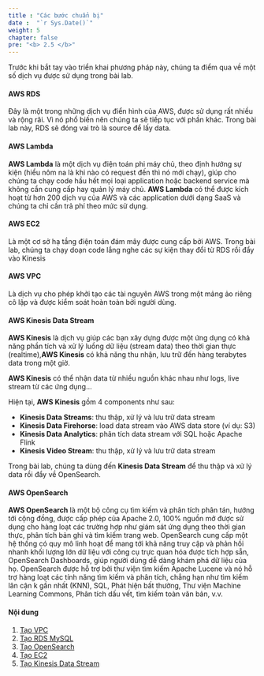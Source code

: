 ```yaml
---
title : "Các bước chuẩn bị"
date :  "`r Sys.Date()`" 
weight: 5
chapter: false
pre: "<b> 2.5 </b>"
---
```


Trước khi bắt tay vào triển khai phương pháp này, chúng ta điểm qua về một số dịch vụ được sử dụng trong bài lab.

#### AWS RDS
Đây là một trong những dịch vụ điển hình của AWS, được sử dụng rất nhiều và rộng rãi. Vì nó phổ biến nên chúng ta sẽ tiếp tục với phần khác. Trong bài lab này, RDS sẽ đóng vai trò là source để lấy data.

#### AWS Lambda
**AWS Lambda** là một dịch vụ điện toán phi máy chủ, theo định hướng sự kiện (hiểu nôm na là khi nào có request đến thì nó mới chạy), giúp cho chúng ta chạy code hầu hết mọi loại application hoặc backend service mà không cần cung cấp hay quản lý máy chủ. **AWS Lambda** có thể được kích hoạt từ hơn 200 dịch vụ của AWS và các application dưới dạng SaaS và chúng ta chỉ cần trả phí theo mức sử dụng.

#### AWS EC2
Là một cơ sở hạ tầng điện toán đám mây được cung cấp bởi AWS. Trong bài lab, chúng ta chạy doạn code lắng nghe các sự kiện thay đổi từ RDS rồi đẩy vào Kinesis

#### AWS VPC
Là dịch vụ cho phép khởi tạo các tài nguyên AWS trong một mảng ảo riêng cô lập và được kiểm soát hoàn toàn bởi người dùng.

#### AWS Kinesis Data Stream
**AWS Kinesis** là dịch vụ giúp các bạn xây dựng được một ứng dụng có khả năng phần tích và xử lý luồng dữ liệu (stream data) theo thời gian thực (realtime),**AWS Kinesis** có khả năng thu nhận, lưu trữ đến hàng terabytes data trong một giờ.

**AWS Kinesis** có thể nhận data từ nhiều nguồn khác nhau như logs, live stream từ các ứng dụng...

Hiện tại, **AWS Kinesis** gồm 4 components như sau:
- **Kinesis Data Streams**: thu thập, xử lý và lưu trữ data stream
- **Kinesis Data Firehorse**: load data stream vào AWS data store (ví dụ: S3)
- **Kinesis Data Analytics**: phân tích data stream với SQL hoặc Apache Flink
- **Kinesis Video Stream**: thu thập, xử lý và lưu trữ data stream

Trong bài lab, chúng ta dùng đến **Kinesis Data Stream** để thu thập và xử lý data rồi đẩy về OpenSearch.

#### AWS OpenSearch
**AWS OpenSearch** là một bộ công cụ tìm kiếm và phân tích phân tán, hướng tới cộng đồng, được cấp phép của Apache 2.0, 100% nguồn mở được sử dụng cho hàng loạt các trường hợp như giám sát ứng dụng theo thời gian thực, phân tích bản ghi và tìm kiếm trang web. OpenSearch cung cấp một hệ thống có quy mô linh hoạt để mang tới khả năng truy cập và phản hồi nhanh khối lượng lớn dữ liệu với công cụ trực quan hóa được tích hợp sẵn, OpenSearch Dashboards, giúp người dùng dễ dàng khám phá dữ liệu của họ. OpenSearch được hỗ trợ bởi thư viện tìm kiếm Apache Lucene và nó hỗ trợ hàng loạt các tính năng tìm kiếm và phân tích, chẳng hạn như tìm kiếm lân cận k gần nhất (KNN), SQL, Phát hiện bất thường, Thư viện Machine Learning Commons, Phân tích dấu vết, tìm kiếm toàn văn bản, v.v.

#### Nội dung

1. [Tạo VPC](/2-prepare/2.1-createvpc/)
2. [Tạo RDS MySQL](2-prepare/2.2-createrds/)
3. [Tạo OpenSearch](/2-prepare/2.3-createopensearch/)
4. [Tạo EC2](/2-prepare/2.4-createec2/)
5. [Tạo Kinesis Data Stream](/2-prepare/2.5-createkinesisdatastream/)
